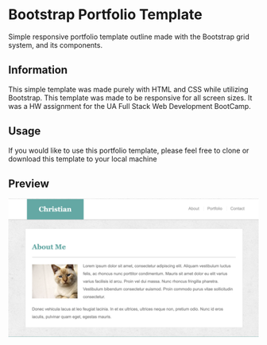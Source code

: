 # Bootstrap Portfolio Template 

Simple responsive portfolio template outline made with the Bootstrap grid system, and its components. 

## Information

This simple template was made purely with HTML and CSS while utilizing Bootstrap. This template was made to be responsive for all screen sizes. It was a HW assignment for the UA Full Stack Web Development BootCamp. 

## Usage

If you would like to use this portfolio template, please feel free to clone or download this template to your local machine

## Preview

![Basic Portfolio](assets/images/responsivePortfolio.png)
